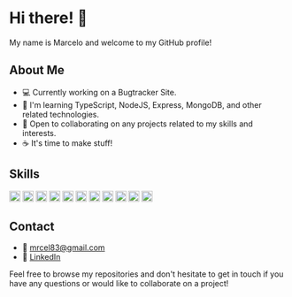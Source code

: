 # Hi there! 👋

My name is Marcelo and welcome to my GitHub profile! 

## About Me

- 💻 Currently working on a Bugtracker Site.
- 🌱 I'm learning TypeScript, NodeJS, Express, MongoDB, and other related technologies.
- 🤝 Open to collaborating on any projects related to my skills and interests.
- ☕ It's time to make stuff!

## Skills
<div>
  <img height="20" src="https://img.shields.io/badge/Code-TypeScript-blue?style=flat&logo=typescript" alt="TypeScript">
  <img height="20" src="https://img.shields.io/badge/'Code'-HTML-orange?style=flat&logo=html5" alt="HTML">
  <img height="20" src="https://img.shields.io/badge/'Code'-CSS-blue?style=flat&logo=css3" alt="CSS">
  <img height="20" src="https://img.shields.io/badge/Code-bash-blueviolet?style=flat&logo=gnu-bash" alt="bash">
  <img height="20" src="https://img.shields.io/badge/VCS-Git-red?style=flat&logo=git" alt="Git">
  <img height="20" src="https://img.shields.io/badge/Tech-Node.js-green?style=flat&logo=node.js" alt="Node.js">
  <img height="20" src="https://img.shields.io/badge/Tech-Express.js-lightgrey?style=flat&logo=express" alt="Express">
  <img height="20" src="https://img.shields.io/badge/Tech-MongoDB-green?style=flat&logo=mongodb" alt="MongoDB">
  <img height="20" src="https://img.shields.io/badge/Tool-npm-red?style=flat&logo=npm" alt="npm">
  <img height="20" src="https://img.shields.io/badge/Tool-Jest-red?style=flat&logo=jest" alt="Jest">
  <img height="20" src="https://img.shields.io/badge/Tool-Figma-violet?style=flat&logo=figma" alt="Figma">
</div>


## Contact
- 📧 mrcel83@gmail.com
- 💼 [LinkedIn](https://www.linkedin.com/in/marcelo-oliveira-1445b5222/)

Feel free to browse my repositories and don't hesitate to get in touch if you have any questions or would like to collaborate on a project!

